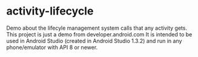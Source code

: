 # activity-lifecycle
Demo about the lifecyle management system calls that any activity gets.
This project is just a demo from developer.android.com
It is intended to be used in Android Studio (created in Android Studio 1.3.2) and
run in any phone/emulator with API 8 or newer.
